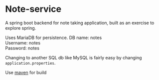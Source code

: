 # Note-service
A spring boot backend for note taking application, built as an exercise to explore spring. 

Uses MariaDB for persistence. 
DB name: notes  
Username: notes  
Password: notes  

Changing to another SQL db like MySQL is fairly easy by changing `application.properties`. 

Use [maven](https://maven.apache.org/guides/introduction/introduction-to-the-lifecycle.html) for build

